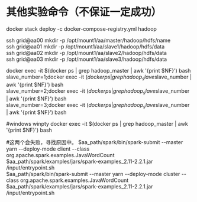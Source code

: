# 其他实验命令（不保证一定成功） 
docker stack deploy -c docker-compose-registry.yml hadoop 

ssh grid@aa00 mkdir -p /opt/mount1/aa/master/hadoop/hdfs/name  
ssh grid@aa01 mkdir -p /opt/mount1/aa/slave1/hadoop/hdfs/data  
ssh grid@aa02 mkdir -p /opt/mount1/aa/slave2/hadoop/hdfs/data  
ssh grid@aa03 mkdir -p /opt/mount1/aa/slave3/hadoop/hdfs/data  

docker exec -it $(docker ps | grep hadoop_master | awk '{print $NF}') bash  
slave_number=1;docker exec -it $(docker ps  | grep  hadoop_slave$slave_number | awk '{print $NF}') bash    
slave_number=2;docker exec -it $(docker ps  | grep  hadoop_slave$slave_number | awk '{print $NF}') bash  
slave_number=3;docker exec -it $(docker ps  | grep  hadoop_slave$slave_number | awk '{print $NF}') bash  

#windows
winpty docker exec -it $(docker ps | grep hadoop_master | awk '{print $NF}') bash 

#这两个会失败，寻找原因中。
$aa_path/spark/bin/spark-submit --master yarn --deploy-mode client --class org.apache.spark.examples.JavaWordCount $aa_path/spark/examples/jars/spark-examples_2.11-2.2.1.jar /input/entrypoint.sh  
$aa_path/spark/bin/spark-submit --master yarn --deploy-mode cluster --class org.apache.spark.examples.JavaWordCount $aa_path/spark/examples/jars/spark-examples_2.11-2.2.1.jar /input/entrypoint.sh  
